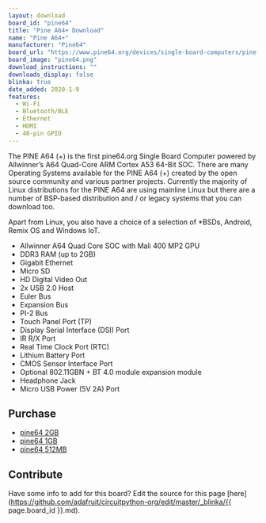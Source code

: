 ```yaml
---
layout: download
board_id: "pine64"
title: "Pine A64+ Download"
name: "Pine A64+"
manufacturer: "Pine64"
board_url: "https://www.pine64.org/devices/single-board-computers/pine-a64/"
board_image: "pine64.png"
download_instructions: ""
downloads_display: false
blinka: true
date_added: 2020-1-9
features:
  - Wi-Fi
  - Bluetooth/BLE
  - Ethernet
  - HDMI
  - 40-pin GPIO
---
```


The PINE A64 (+) is the first pine64.org Single Board Computer powered by Allwinner’s A64 Quad-Core ARM Cortex A53 64-Bit SOC. There are many Operating Systems available for the PINE A64 (+) created by the open source community and various partner projects. Currently the majority of Linux distributions for the PINE A64 are using mainline Linux but there are a number of BSP-based distribution and / or legacy systems that you can download too.

Apart from Linux, you also have a choice of a selection of *BSDs, Android, Remix OS and Windows IoT.

- Allwinner A64 Quad Core SOC with Mali 400 MP2 GPU
- DDR3 RAM (up to 2GB)
- Gigabit Ethernet
- Micro SD
- HD Digital Video Out
- 2x USB 2.0 Host
- Euler Bus
- Expansion Bus
- PI-2 Bus
- Touch Panel Port (TP)
- Display Serial Interface (DSI) Port
- IR R/X Port
- Real Time Clock Port (RTC)
- Lithium Battery Port
- CMOS Sensor Interface Port
- Optional 802.11GBN + BT 4.0 module expansion module
- Headphone Jack
- Micro USB Power (5V 2A) Port

## Purchase
* [pine64 2GB](https://store.pine64.org/?product=pine-a64-board-2gb)
* [pine64 1GB](https://store.pine64.org/?product=pine-a64-board-1gb)
* [pine64 512MB](https://store.pine64.org/?product=pine-a64-board)

## Contribute

Have some info to add for this board? Edit the source for this page [here](https://github.com/adafruit/circuitpython-org/edit/master/_blinka/{{ page.board_id }}.md).
